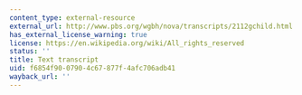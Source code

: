 ```yaml
---
content_type: external-resource
external_url: http://www.pbs.org/wgbh/nova/transcripts/2112gchild.html
has_external_license_warning: true
license: https://en.wikipedia.org/wiki/All_rights_reserved
status: ''
title: Text transcript
uid: f6854f90-0790-4c67-877f-4afc706adb41
wayback_url: ''
---
```

